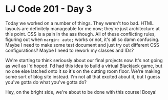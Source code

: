 # LJ Code 201 - Day 3

Today we worked on a number of things. They weren't too bad. HTML layouts are definitely manageable for me now; they're just architecture at this point. CSS is a pain in the ass though. All of these conflicting rules, figuring out when `margin: auto;` works or not, it's all so damn confusing. Maybe I need to make some test document and just try out different CSS configurations? Maybe I need to rework my classes and IDs?  

We're starting to think seriously about our final projects now. It's not going as well as I'd hoped. I'd had this idea to build a virtual Blackjack game, but no one else latched onto it so it's on the cutting room floor. We're making some sort of blog site instead. I'm not all that excited about it, but I guess you've gotta do what you've gotta do?

Hey, on the bright side, we're about to be done with this course! Booya!  
